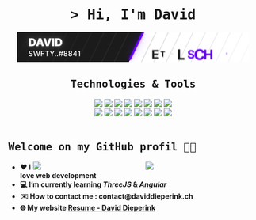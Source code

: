 <h1 align="center"><samp> > Hi, I'm David</samp></h1>

<p align="center"><img src="https://raw.githubusercontent.com/dieperid/dieperid/master/standard.gif"></p>

<div align="center">
  <h2><samp> Technologies & Tools </samp></h2>
  <img src="https://img.shields.io/badge/Windows-323330?style=for-the-badge&logo=windows&logoColor=0078D6"/>
  <img src="https://img.shields.io/badge/Debian-323330?style=for-the-badge&logo=debian&logoColor=A81D33"/>
  <img src="https://img.shields.io/badge/Docker-323330?style=for-the-badge&logo=docker&logoColor=2CA5E0"/>
  <img src="https://img.shields.io/badge/GIT-323330?style=for-the-badge&logo=git&logoColor=E44C30"/>
  <img src="https://img.shields.io/badge/node js-323330?style=for-the-badge&logo=node.js&logoColor=339933"/>
  <img src="https://img.shields.io/badge/npm-323330?style=for-the-badge&logo=npm&logoColor=CB3837"/>
  <img src="https://img.shields.io/badge/Vite-323330?style=for-the-badge&logo=vite&logoColor=FFD62E"/>
  <img src="https://img.shields.io/badge/Vercel-323330?style=for-the-badge&logo=vercel&logoColor=white"/><br>
  <img src="https://img.shields.io/badge/HTML5-323330?style=for-the-badge&logo=html5&logoColor=E34F26"/>
  <img src="https://img.shields.io/badge/CSS3-323330?style=for-the-badge&logo=css3&logoColor=1572B6"/>
  <img src="https://img.shields.io/badge/PHP-323330?style=for-the-badge&logo=php&logoColor=777BB4"/>
  <img src="https://img.shields.io/badge/Laravel-323330?style=for-the-badge&logo=laravel&logoColor=FF2D20"/>
  <img src="https://img.shields.io/badge/JavaScript-323330?style=for-the-badge&logo=javascript&logoColor=F7DF1E"/>
  <img src="https://img.shields.io/badge/ThreeJs-323330?style=for-the-badge&logo=three.js&logoColor=white"/>
  <img src="https://img.shields.io/badge/TypeScript-323330?style=for-the-badge&logo=typescript&logoColor=007ACC"/>
  <img src="https://img.shields.io/badge/Angular-323330?style=for-the-badge&logo=angular&logoColor=DD0031"/>

</div>

<br>

<h2><samp> Welcome on my GitHub profil 👨‍🎓</samp></h2>

[<img align="right" width="45%" src="https://github-readme-stats.vercel.app/api/top-langs/?username=dieperid&theme=nord&layout=compact">](https://metrics.lecoq.io/ouuan#gh-dark-mode-only)
[<img align="right" width="45%" src="https://github-readme-stats.vercel.app/api/top-langs/?username=dieperid&theme=light&layout=compact">](https://metrics.lecoq.io/ouuan#gh-light-mode-only)

<h4>
    <ul>
        <li>❤️ I love web development</li>
        <li>💻 I’m currently learning <i>ThreeJS</i> & <i>Angular</i></li>
        <li>✉️ How to contact me : contact@daviddieperink.ch</li>
        <li>🌐 My website <a href="https://www.daviddieperink.ch/">Resume - David Dieperink</a></li>
    </ul>
</h4><br><br>
